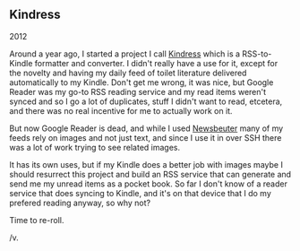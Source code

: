 Kindress
--------
2012

Around a year ago, I started a project I call [Kindress](https://github.com/varl/kindress)
which is a RSS-to-Kindle formatter and converter. I didn't really have a use for 
it, except for the novelty and having my daily feed of toilet literature 
delivered automatically to my Kindle. Don't get me wrong, it was nice, but Google
Reader was my go-to RSS reading service and my read items weren't synced and so
I go a lot of duplicates, stuff I didn't want to read, etcetera, and there was no
real incentive for me to actually work on it.

But now Google Reader is dead, and while I used [Newsbeuter](http://www.newsbeuter.org/)
many of my feeds rely on images and not just text, and since I use it in over SSH
there was a lot of work trying to see related images.

It has its own uses, but if my Kindle does a better job with images maybe I should
resurrect this project and build an RSS service that can generate and send me my
unread items as a pocket book. So far I don't know of a reader service that does 
syncing to Kindle, and it's on that device that I do my prefered reading anyway,
so why not?

Time to re-roll.

/v.
